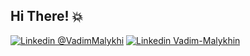 ## Hi There! 💥

[![Linkedin @VadimMalykhi](https://img.shields.io/badge/-Follow%20-000?logo=github&logoColor=fff&style=for-the-badge)](https://github.com/VadimMalykhin) [![Linkedin Vadim-Malykhin](https://img.shields.io/badge/-Follow%20Me-000?logo=linkedin&logoColor=fff&style=for-the-badge)](https://www.linkedin.com/in/vadim-malykhin)
